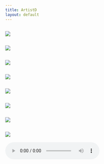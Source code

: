 ```yaml
---
title: ArtistD
layout: default
---
```


![](https://dl.dropboxusercontent.com/u/8272421/ArtistD/001.jpg)
----------
![](https://dl.dropboxusercontent.com/u/8272421/ArtistD/002.jpg)
----------
![](https://dl.dropboxusercontent.com/u/8272421/ArtistD/003.jpg)
----------
![](https://dl.dropboxusercontent.com/u/8272421/ArtistD/004.jpg)
----------
![](https://dl.dropboxusercontent.com/u/8272421/ArtistD/005.jpg)
----------
![](https://dl.dropboxusercontent.com/u/8272421/ArtistD/006.jpg)
----------
![](https://dl.dropboxusercontent.com/u/8272421/ArtistD/007.jpg)
----------
![](https://dl.dropboxusercontent.com/u/8272421/ArtistD/008.jpg)
----------




<audio controls autoplay>
      <source type="audio/mp3" src="https://dl.dropboxusercontent.com/u/8272421/a_little_love.mp3">
      <source type="audio/ogg" src="https://dl.dropboxusercontent.com/u/8272421/a_little_love.ogg">
      <embed src="https://dl.dropboxusercontent.com/u/8272421/a_little_love.mp3" type="audio/mp3" width="300" 
      height="100"/>
</audio>
